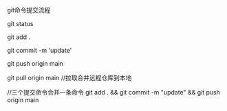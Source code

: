 git命令提交流程

git status

git add .

git commit -m 'update'

git push origin main

git pull origin main //拉取合并远程仓库到本地

//三个提交命令合并一条命令
git add . && git commit -m "update" && git push origin main

